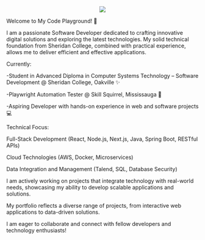 <div align="center">
    <img src="https://readme-typing-svg.herokuapp.com?font=Pacifico&size=25&color=FFFFFF&center=true&lines=Hey+👋%2C+I'm+Sachin;Full+stack+and+Web+Developer"/>
    <br/>
     
</div>


Welcome to My Code Playground! 🌟

I am a passionate Software Developer dedicated to crafting innovative digital solutions and exploring the latest technologies. My solid technical foundation from Sheridan College, combined with practical experience, allows me to deliver efficient and effective applications.

Currently:

-Student in Advanced Diploma in Computer Systems Technology – Software Development @ Sheridan College, Oakville ✨

-Playwright Automation Tester @ Skill Squirrel, Mississauga 🧪

-Aspiring Developer with hands-on experience in web and software projects 💻

Technical Focus:

Full-Stack Development (React, Node.js, Next.js, Java, Spring Boot, RESTful APIs)

Cloud Technologies (AWS, Docker, Microservices)

Data Integration and Management (Talend, SQL, Database Security)

I am actively working on projects that integrate technology with real-world needs, showcasing my ability to develop scalable applications and solutions.

My portfolio reflects a diverse range of projects, from interactive web applications to data-driven solutions.

I am eager to collaborate and connect with fellow developers and technology enthusiasts!


